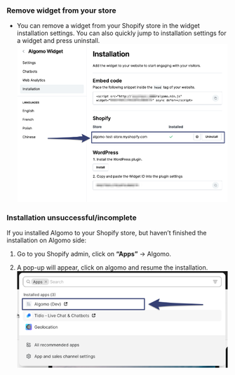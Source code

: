 ### Remove widget from your store

- You can remove a widget from your Shopify store in the widget installation settings. You can also quickly jump to installation settings for a widget and press uninstall.
  ![remove_widget](./images/remove_shopify.png)

### Installation unsuccessful/incomplete

If you installed Algomo to your Shopify store, but haven’t finished the installation on Algomo side:

1. Go to you Shopify admin, click on **“Apps”** → Algomo.

2. A pop-up will appear, click on algomo and resume the installation.
   ![shopify_resume](images/shopify_resume.png)
